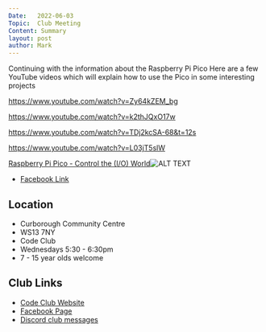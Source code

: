 ```yaml
---
Date:   2022-06-03
Topic:  Club Meeting
Content: Summary
layout: post
author: Mark
---
```

Continuing with the information about the Raspberry Pi Pico 
Here are a few YouTube videos which  will explain how to use the Pico in some interesting projects

https://www.youtube.com/watch?v=Zy64kZEM_bg

https://www.youtube.com/watch?v=k2thJQxO17w

https://www.youtube.com/watch?v=TDj2kcSA-68&t=12s

https://www.youtube.com/watch?v=L03jT5slW

[Raspberry Pi Pico - Control the (I/O) World](https://l.facebook.com/l.php?u=https%3A%2F%2Fwww.youtube.com%2Fwatch%3Fv%3DZy64kZEM_bg&h=AT3P42mI2eBFRo-PO6Q0M7PaWO0Sd-s2R9fSFTmYIY62DdymCu28nYrovX-sZDVLGHK-uxZGUFxvZ3FZRt0vo6_i0F-rZqbs41QgOkZEGvGTOk1uYsaMO6Ol64OHL3KZ&s=1)![ALT TEXT](https://external.fbhx6-1.fna.fbcdn.net/emg1/v/t13/4403361163191830620?url=https%3A%2F%2Fi.ytimg.com%2Fvi%2FZy64kZEM_bg%2Fmaxresdefault.jpg&fb_obo=1&utld=ytimg.com&stp=c0.5000x0.5000f_dst-emg0_p720x720_q75&ccb=13-1&oh=06_AbGHE3EVkj-4zmfHdyqlYkBEUnuTYJo2WHQ4iy81Y_9hsg&oe=65286F47&_nc_sid=e609ca)

* [Facebook Link](https://www.facebook.com/1481985248595237/posts/4907690179358043/)

## Location

* Curborough Community Centre
* WS13 7NY
* Code Club
* Wednesdays 5:30 - 6:30pm
* 7 - 15 year olds welcome

## Club Links

* [Code Club Website](https://lichfield-code-club.github.io/)
* [Facebook Page](https://www.facebook.com/LichfieldCoders)
* [Discord club messages](https://discord.gg/szz6xGK)
